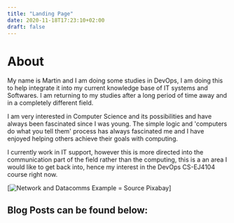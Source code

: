 ```yaml
---
title: "Landing Page"
date: 2020-11-18T17:23:10+02:00
draft: false
---
```


# About

My name is Martin and I am doing some studies in DevOps, I am doing this to help integrate it into my current knowledge base of IT systems and Softwares. I am returning to my studies after a long period of time away and in a completely different field.

I am very interested in Computer Science and its possibilities and have always been fascinated since I was young. The simple logic and 'computers do what you tell them' process has always fascinated me and I have enjoyed helping others achieve their goals with computing.  

I currently work in IT support, however this is more directed into the communication part of the field rather than the computing, this is a an area I would like to get back into, hence my interest in the DevOps CS-EJ4104 course right now.  




[![Network and Datacomms Example = Source Pixabay](https://cdn.pixabay.com/photo/2016/04/04/14/12/monitor-1307227_960_720.jpg)]

## Blog Posts can be found below:
